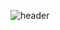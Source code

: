 ![header](https://capsule-render.vercel.app/api?type=waving&color=auto&height=300&section=header&text=${Hello,World!}%20render&fontSize=90&animation=fadeIn&fontAlignY=38&desc=Decorate%20GitHub%20Profile%20or%20any%20Repo%20like%20me!&descAlignY=51&descAlign=62)
